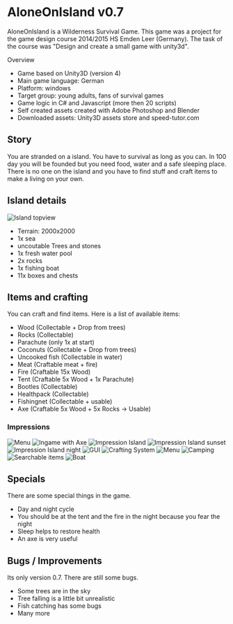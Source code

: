 # AloneOnIsland v0.7
AloneOnIsland is a Wilderness Survival Game. This game was a project for the game design course 2014/2015 HS Emden Leer (Germany). 
The task of the course was "Design and create a small game with unity3d". 

Overview
+ Game based on Unity3D (version 4)
+ Main game language: German
+ Platform: windows
+ Target group: young adults, fans of survival games
+ Game logic in C# and Javascript (more then 20 scripts)
+ Self created assets created with Adobe Photoshop and Blender
+ Downloaded assets: Unity3D assets store and speed-tutor.com

## Story
You are stranded on a island. 
You have to survival as long as you can. In 100 day you will be founded but you need food, water and a safe sleeping place.
There is no one on the island and you have to find stuff and craft items to make a living on your own.

## Island details
![Island topview](/Screenshots/img3.png "Island topview")

+ Terrain: 2000x2000
+ 1x sea
+ uncoutable Trees and stones
+ 1x fresh water pool
+ 2x rocks
+ 1x fishing boat
+ 11x boxes and chests

## Items and crafting 
You can craft and find items. Here is a list of available items:

+ Wood (Collectable + Drop from trees)
+ Rocks (Collectable)
+ Parachute (only 1x at start)
+ Coconuts (Collectable + Drop from trees)
+ Uncooked fish (Collectable in water)
+ Meat (Craftable meat + fire)
+ Fire (Craftable 15x Wood)
+ Tent (Craftable 5x Wood + 1x Parachute)
+ Bootles (Collectable)
+ Healthpack (Collectable)
+ Fishingnet (Collectable + usable)
+ Axe (Craftable 5x Wood + 5x Rocks -> Usable)

### Impressions
![Menu](/Screenshots/img1.png "Menu")
![Ingame with Axe](/Screenshots/img2.png "Ingame with Axe")
![Impression Island](/Screenshots/img5.png "Impression Island")
![Impression Island sunset](/Screenshots/img6.png "Impression Island sunset")
![Impression Island night](/Screenshots/img7.png "Impression Island night")
![GUI](/Screenshots/img8.png "GUI")
![Crafting System](/Screenshots/img9.png "Crafting System")
![Menu](/Screenshots/img10.png "Menu")
![Camping](/Screenshots/img12.png "Camping")
![Searchable items](/Screenshots/img14.png "Searchable items")
![Boat](/Screenshots/img15.png "Boat")

## Specials
There are some special things in the game.

+ Day and night cycle
+ You should be at the tent and the fire in the night because you fear the night
+ Sleep helps to restore health
+ An axe is very useful

## Bugs / Improvements
Its only version 0.7. There are still some bugs.

+ Some trees are in the sky
+ Tree falling is a little bit unrealistic
+ Fish catching has some bugs
+ Many more
